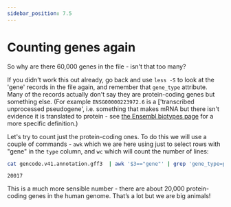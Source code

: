 ```yaml
---
sidebar_position: 7.5
---
```


# Counting genes again

So why are there 60,000 genes in the file - isn't that too many?

If you didn't work this out already, go back and use `less -S` to look at the 'gene' records in the
file again, and remember that `gene_type` attribute.  Many of the records actually don't say they
are protein-coding genes but something else.  (For example `ENSG00000223972.6` is a ['transcribed
unprocessed pseudogene', i.e. something that makes mRNA but there isn't evidence it is translated to
protein - see [the Ensembl biotypes
page](http://www.ensembl.org/info/genome/genebuild/biotypes.html) for a more specific definition.)

Let's try to count just the protein-coding ones. To do this we will use a couple of commands - `awk`
which we are here using just to select rows with "gene" in the `type` column, and `wc` which will
count the number of lines:

```sh
cat gencode.v41.annotation.gff3  | awk '$3=="gene"' | grep 'gene_type=protein_coding' | wc -l
```
    20017

This is a much more sensible number - there are about 20,000 protein-coding genes in the human genome.
That’s a lot but we are big animals!
    
